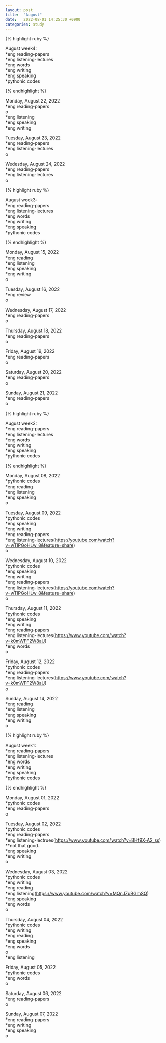 ```yaml
---
layout: post
title:  "August"
date:   2022-08-01 14:25:30 +0900
categories: study
---
```






{% highlight ruby %}


August week4:  
*eng reading-papers  
*eng listening-lectures      
*eng words  
*eng writing  
*eng speaking  
*pythonic codes  

{% endhighlight %}  



Monday, August 22, 2022     
*eng reading-papers  
o  
*eng listening  
*eng speaking  
*eng writing  


Tuesday, August 23, 2022     
*eng reading-papers  
*eng listening-lectures  
o  


Wedesday, August 24, 2022     
*eng reading-papers  
*eng listening-lectures  
o  







{% highlight ruby %}


August week3:  
*eng reading-papers  
*eng listening-lectures      
*eng words  
*eng writing  
*eng speaking  
*pythonic codes  

{% endhighlight %}  



Monday, August 15, 2022     
*eng reading  
*eng listening  
*eng speaking  
*eng writing  
o  

Tuesday, August 16, 2022  
*eng review  
o  


Wednesday, August 17, 2022  
*eng reading-papers  
o  


Thursday, August 18, 2022  
*eng reading-papers  
o  


Friday, August 19, 2022  
*eng reading-papers  
o  


Saturday, August 20, 2022  
*eng reading-papers  
o  


Sunday, August 21, 2022  
*eng reading-papers  
o  



{% highlight ruby %}


August week2:  
*eng reading-papers  
*eng listening-lectures      
*eng words  
*eng writing  
*eng speaking  
*pythonic codes  

{% endhighlight %}  


Monday, August 08, 2022     
*pythonic codes  
*eng reading  
*eng listening  
*eng speaking  
o  


Tuesday, August 09, 2022  
*pythonic codes  
*eng speaking  
*eng writing  
*eng reading-papers  
*eng listening-lectures(https://youtube.com/watch?v=wTIPGoHLw_8&feature=share)  
o  


Wednesday, August 10, 2022  
*pythonic codes  
*eng speaking  
*eng writing  
*eng reading-papers  
*eng listening-lectures(https://youtube.com/watch?v=wTIPGoHLw_8&feature=share)  
o  


Thursday, August 11, 2022  
*pythonic codes  
*eng speaking  
*eng writing  
*eng reading-papers  
*eng listening-lectures(https://www.youtube.com/watch?v=k0mWFF2W8aU)  
*eng words  
o  


Friday, August 12, 2022  
*pythonic codes  
*eng reading-papers  
*eng listening-lectures(https://www.youtube.com/watch?v=k0mWFF2W8aU)  
o    


Sunday, August 14, 2022  
*eng reading  
*eng listening  
*eng speaking  
*eng writing  
o  



{% highlight ruby %}


August week1:  
*eng reading-papers  
*eng listening-lectures      
*eng words  
*eng writing  
*eng speaking  
*pythonic codes  

{% endhighlight %}  


Monday, August 01, 2022     
*pythonic codes  
*eng reading-papers  
o  


Tuesday, August 02, 2022     
*pythonic codes  
*eng reading-papers  
*eng listening-lectrues(https://www.youtube.com/watch?v=BHf9X-A2_ss)  
**not that good..  
*eng speaking  
*eng writing  
o  


Wednesday, August 03, 2022  
*pythonic codes  
*eng writing  
*eng reading  
*eng listening(https://www.youtube.com/watch?v=MQnJZuBGmSQ)  
*eng speaking  
*eng words  
o  


Thursday, August 04, 2022  
*pythonic codes  
*eng writing  
*eng reading  
*eng speaking  
*eng words  
o  
*eng listening  


Friday, August 05, 2022  
*pythonic codes  
*eng words  
o  


Saturday, August 06, 2022  
*eng reading-papers  
o  


Sunday, August 07, 2022  
*eng reading-papers  
*eng writing  
*eng speaking  
o  
   









